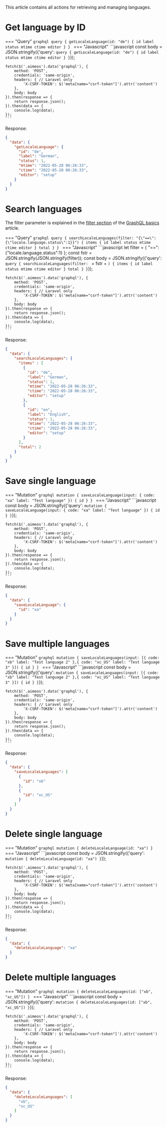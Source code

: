 This article contains all actions for retrieving and managing languages.

# Get language by ID

=== "Query"
    ```graphql
    query {
      getLocaleLanguage(id: "de") {
        id
        label
        status
        mtime
        ctime
        editor
      }
    }
    ```
=== "Javascript"
    ```javascript
    const body = JSON.stringify({'query':
    `query {
      getLocaleLanguage(id: "de") {
        id
        label
        status
        mtime
        ctime
        editor
      }
    }`});

    fetch($('.aimeos').data('graphql'), {
        method: 'POST',
        credentials: 'same-origin',
        headers: { // Laravel only
            'X-CSRF-TOKEN': $('meta[name="csrf-token"]').attr('content')
        },
        body: body
    }).then(response => {
        return response.json();
    }).then(data => {
        console.log(data);
    });
    ```

Response:

```json
{
  "data": {
    "getLocaleLanguage": {
      "id": "de",
      "label": "German",
      "status": 1,
      "mtime": "2022-05-28 06:26:33",
      "ctime": "2022-05-28 06:26:33",
      "editor": "setup"
    }
  }
}
```

# Search languages

The filter parameter is explained in the [filter section](basics.md#filtering-the-result) of the [GraphQL basics](basics.md) article.

=== "Query"
    ```graphql
    query {
      searchLocaleLanguages(filter: "{\"==\": {\"locale.language.status\":1}}") {
        items {
          id
          label
          status
          mtime
          ctime
          editor
        }
        total
      }
    }
    ```
=== "Javascript"
    ```javascript
    let filter = {
        "==": {"locale.language.status":1}
    };
    const fstr = JSON.stringify(JSON.stringify(filter));
    const body = JSON.stringify({'query':
    `query {
      searchLocaleLanguages(filter: ` + fstr + `) {
        items {
          id
          label
          status
          mtime
          ctime
          editor
        }
        total
      }
    }`});

    fetch($('.aimeos').data('graphql'), {
        method: 'POST',
        credentials: 'same-origin',
        headers: { // Laravel only
            'X-CSRF-TOKEN': $('meta[name="csrf-token"]').attr('content')
        },
        body: body
    }).then(response => {
        return response.json();
    }).then(data => {
        console.log(data);
    });
    ```

Response:

```json
{
  "data": {
    "searchLocaleLanguages": {
      "items" : [
        {
          "id": "de",
          "label": "German",
          "status": 1,
          "mtime": "2022-05-28 06:26:33",
          "ctime": "2022-05-28 06:26:33",
          "editor": "setup"
        },
        {
          "id": "en",
          "label": "English",
          "status": 1,
          "mtime": "2022-05-28 06:26:33",
          "ctime": "2022-05-28 06:26:33",
          "editor": "setup"
        }
      ],
      "total": 2
    }
  }
}
```

# Save single language

=== "Mutation"
    ```graphql
    mutation {
      saveLocaleLanguage(input: {
        code: "xa"
        label: "Test language"
      }) {
        id
      }
    }
    ```
=== "Javascript"
    ```javascript
    const body = JSON.stringify({'query':
    `mutation {
      saveLocaleLanguage(input: {
        code: "xa"
        label: "Test language"
      }) {
        id
      }
    }`});

    fetch($('.aimeos').data('graphql'), {
        method: 'POST',
        credentials: 'same-origin',
        headers: { // Laravel only
            'X-CSRF-TOKEN': $('meta[name="csrf-token"]').attr('content')
        },
        body: body
    }).then(response => {
        return response.json();
    }).then(data => {
        console.log(data);
    });
    ```

Response:

```json
{
  "data": {
    "saveLocaleLanguage": {
      "id": "xa"
    }
  }
}
```

# Save multiple languages

=== "Mutation"
    ```graphql
    mutation {
      saveLocaleLanguages(input: [{
        code: "xb"
        label: "Test language 2"
      },{
        code: "xc_US"
        label: "Test language 3"
      }]) {
        id
      }
    }
    ```
=== "Javascript"
    ```javascript
    const body = JSON.stringify({'query':
    `mutation {
      saveLocaleLanguages(input: [{
        code: "xb"
        label: "Test language 2"
      },{
        code: "xc_US"
        label: "Test language 3"
      }]) {
        id
      }
    }`});

    fetch($('.aimeos').data('graphql'), {
        method: 'POST',
        credentials: 'same-origin',
        headers: { // Laravel only
            'X-CSRF-TOKEN': $('meta[name="csrf-token"]').attr('content')
        },
        body: body
    }).then(response => {
        return response.json();
    }).then(data => {
        console.log(data);
    });
    ```

Response:

```json
{
  "data": {
    "saveLocaleLanguages": [
      {
        "id": "xb"
      },
      {
        "id": "xc_US"
      }
    ]
  }
}
```

# Delete single language

=== "Mutation"
    ```graphql
    mutation {
      deleteLocaleLanguage(id: "xa")
    }
    ```
=== "Javascript"
    ```javascript
    const body = JSON.stringify({'query':
    `mutation {
      deleteLocaleLanguage(id: "xa")
    }`});

    fetch($('.aimeos').data('graphql'), {
        method: 'POST',
        credentials: 'same-origin',
        headers: { // Laravel only
            'X-CSRF-TOKEN': $('meta[name="csrf-token"]').attr('content')
        },
        body: body
    }).then(response => {
        return response.json();
    }).then(data => {
        console.log(data);
    });
    ```

Response:

```json
{
  "data": {
    "deleteLocaleLanguage": "xa"
  }
}
```

# Delete multiple languages

=== "Mutation"
    ```graphql
    mutation {
      deleteLocaleLanguages(id: ["xb", "xc_US"])
    }
    ```
=== "Javascript"
    ```javascript
    const body = JSON.stringify({'query':
    `mutation {
      deleteLocaleLanguages(id: ["xb", "xc_US"])
    }`});

    fetch($('.aimeos').data('graphql'), {
        method: 'POST',
        credentials: 'same-origin',
        headers: { // Laravel only
            'X-CSRF-TOKEN': $('meta[name="csrf-token"]').attr('content')
        },
        body: body
    }).then(response => {
        return response.json();
    }).then(data => {
        console.log(data);
    });
    ```

Response:

```json
{
  "data": {
    "deleteLocaleLanguages": [
      "xb",
      "xc_US"
    ]
  }
}
```
